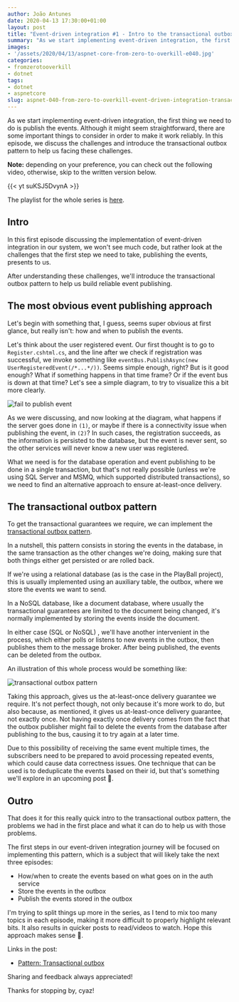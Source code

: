 ```yaml
---
author: João Antunes
date: 2020-04-13 17:30:00+01:00
layout: post
title: "Event-driven integration #1 - Intro to the transactional outbox pattern [ASPF02O|E040]"
summary: "As we start implementing event-driven integration, the first thing we need to do is publish the events. Although it might seem straightforward, there are some important things to consider in order to make it work reliably. In this episode, we discuss the challenges and introduce the transactional outbox pattern to help us facing these challenges."
images:
- '/assets/2020/04/13/aspnet-core-from-zero-to-overkill-e040.jpg'
categories:
- fromzerotooverkill
- dotnet
tags:
- dotnet
- aspnetcore
slug: aspnet-040-from-zero-to-overkill-event-driven-integration-transactional-outbox-pattern
---
```


As we start implementing event-driven integration, the first thing we need to do is publish the events. Although it might seem straightforward, there are some important things to consider in order to make it work reliably. In this episode, we discuss the challenges and introduce the transactional outbox pattern to help us facing these challenges.

**Note:** depending on your preference, you can check out the following video, otherwise, skip to the written version below.

{{< yt suKSJ5DvynA >}}

The playlist for the whole series is [here](https://www.youtube.com/playlist?list=PLN0oN9Azm_MMAjk3nhRnmHdr1l0160Dhs).
<br />

## Intro

In this first episode discussing the implementation of event-driven integration in our system, we won't see much code, but rather look at the challenges that the first step we need to take, publishing the events, presents to us.

After understanding these challenges, we'll introduce the transactional outbox pattern to help us build reliable event publishing.

## The most obvious event publishing approach

Let's begin with something that, I guess, seems super obvious at first glance, but really isn't: how and when to publish the events.

Let's think about the user registered event. Our first thought is to go to `Register.cshtml.cs`, and the line after we check if registration was successful, we invoke something like `eventBus.PublishAsync(new UserRegisteredEvent(/*...*/))`. Seems simple enough, right? But is it good enough? What if something happens in that time frame? Or if the event bus is down at that time? Let's see a simple diagram, to try to visualize this a bit more clearly.

![[fail to publish event](/assets/2020/04/13/e040-fail-to-publish-event.png)](/assets/2020/04/13/e040-fail-to-publish-event.png)

As we were discussing, and now looking at the diagram, what happens if the server goes done in `(1)`, or maybe if there is a connectivity issue when publishing the event, in `(2)`? In such cases, the registration succeeds, as the information is persisted to the database, but the event is never sent, so the other services will never know a new user was registered.

What we need is for the database operation and event publishing to be done in a single transaction, but that's not really possible (unless we're using SQL Server and MSMQ, which supported distributed transactions), so we need to find an alternative approach to ensure at-least-once delivery.

## The transactional outbox pattern

To get the transactional guarantees we require, we can implement the [transactional outbox pattern](https://microservices.io/patterns/data/transactional-outbox.html).

In a nutshell, this pattern consists in storing the events in the database, in the same transaction as the other changes we're doing, making sure that both things either get persisted or are rolled back.

If we're using a relational database (as is the case in the PlayBall project), this is usually implemented using an auxiliary table, the outbox, where we store the events we want to send.

In a NoSQL database, like a document database, where usually the transactional guarantees are limited to the document being changed, it's normally implemented by storing the events inside the document.

In either case (SQL or NoSQL) , we'll have another intervenient in the process, which either polls or listens to new events in the outbox, then publishes them to the message broker. After being published, the events can be deleted from the outbox.

An illustration of this whole process would be something like:

![[transactional outbox pattern](/assets/2020/04/13/e040-outbox-pattern.png)](/assets/2020/04/13/e040-outbox-pattern.png)

Taking this approach, gives us the at-least-once delivery guarantee we require. It's not perfect though, not only because it's more work to do, but also because, as mentioned, it gives us at-least-once delivery guarantee, not exactly once. Not having exactly once delivery comes from the fact that the outbox publisher might fail to delete the events from the database after publishing to the bus, causing it to try again at a later time.

Due to this possibility of receiving the same event multiple times, the subscribers need to be prepared to avoid processing repeated events, which could cause data correctness issues. One technique that can be used is to deduplicate the events based on their id, but that's something we'll explore in an upcoming post 🙂.

## Outro

That does it for this really quick intro to the transactional outbox pattern, the problems we had in the first place and what it can do to help us with those problems.

The first steps in our event-driven integration journey will be focused on implementing this pattern, which is a subject that will likely take the next three episodes:

- How/when to create the events based on what goes on in the auth service
- Store the events in the outbox
- Publish the events stored in the outbox

I'm trying to split things up more in the series, as I tend to mix too many topics in each episode, making it more difficult to  properly highlight relevant bits. It also results in quicker posts to read/videos to watch. Hope this approach makes sense 🙂.

Links in the post:

- [Pattern: Transactional outbox](https://microservices.io/patterns/data/transactional-outbox.html)

Sharing and feedback always appreciated!

Thanks for stopping by, cyaz!